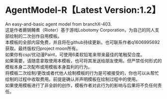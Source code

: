 # AgentModel-R【Latest Version:1.2】
An easy-and-basic agent model from branchX-403.                            
这是作者蕨锅鳟煮（Rioter）基于游戏Lobotomy Corporation，为自己的同人支部绘制的二次创作自用模板。                    
本模板的全部内容免费，并且将在github持续更新。也可联系作者q1606995692获取。最终版权归project moon所有。                
如果你有csp/优动漫Paint，可使用6柔软铅笔来带来最佳的笔触契合度。                 
如果需要，请随意拿取使用本模板，也可将其发送给朋友使用。但严禁任何形式的模板本身二次配布或用模板本身盈利的行为。              
将模板二次绘制/更改或者代他人绘制模板的行为是可被接受的，你也可以从帮忙绘制的过程中收取费用。前提是确认并声明模板在绘制过程中的使用。              
如果使用模板进行了非全龄的创作，模板作者对此行为的影响与后果将不负任何责任。               
